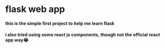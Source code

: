 # flask web app

#### this is the simple first project to help me learn flask

#### i also tried using some react js components, though not the official react app way😂
